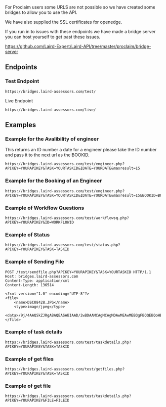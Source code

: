 For Proclaim users some URLS are not possible so we have created some bridges to allow you to use the API.

We have also supplied the SSL certificates for openedge.

If you run in to issues with these endpoints we have made a bridge server you can host yourself to get past these issues.

https://github.com/Laird-Expert/Laird-API/tree/master/proclaim/bridge-server

Endpoints
 ---

### Test Endpoint

```
https://bridges.laird-assessors.com/test/
```

Live Endpoint

```
https://bridges.laird-assessors.com/live/
```


Examples
---


### Example for the Avalibility of engineer

This returns an ID number a date for a engineer please take the ID number and pass it to the next url as the BOOKID.


```
https://bridges.laird-assessors.com/test/engineer.php?APIKEY=YOURAPIKEY&TASK=YOURTASKID&IDATE=YOURDATE&maxresult=15
```




### Example for the Booking of an Engineer


```
https://bridges.laird-assessors.com/test/engineer.php?APIKEY=YOURAPIKEY&TASK=YOURTASKID&IDATE=YOURDATE&maxresult=15&BOOKID=BOOKID
```



### Example of Workflow Questions


```
https://bridges.laird-assessors.com/test/workflowsq.php?APIKEY=YOURAPIKEY&ID=WORKFLOWID
```


### Example of Status


```
https://bridges.laird-assessors.com/test/status.php?APIKEY=YOURAPIKEY&TASK=TASKID
```

### Example of Sending File

```
POST /test/sendfile.php?APIKEY=YOURAPIKEY&TASK=YOURTASKID HTTP/1.1
Host: bridges.laird-assessors.com
Content-Type: application/xml
Content-Length: 136514

<?xml version="1.0" encoding="UTF-8"?>
<file>
    <name>DSC08428.JPG</name>
    <type>image/jpeg</type>
    <data>/9j/4AAQSkZJRgABAQEASABIAAD/2wBDAAMCAgMCAgMDAwMEAwMEBQgFBQQEBQoHBwYIDAoMDAsKCwsNDhIQDQ4RDgsLEBYQERMUFRUVDA8XGBYUGBIUFRT/2wBDAQMEBAUEBQkFBQkUDQsNFBQUFBQUFBQUFBQUFBQUFBQUFBQUFBQUFBQUFBQUFBQUFBQUFBQUFBQUFBQUFBQUFBT/wAARCAJTAlgDASIAAhEBAxEB/8QAHQAAAAcBAQEAAAAAAAAAAAAAAgMEBQYHCAABCf</data>
</file>
```

### Example of task details


```
https://bridges.laird-assessors.com/test/taskdetails.php?APIKEY=YOURAPIKEY&TASK=TASKID
```


### Example of get files


```
https://bridges.laird-assessors.com/test/getfiles.php?APIKEY=YOURAPIKEY&TASK=TASKID
```



### Example of get file


```
https://bridges.laird-assessors.com/test/taskdetails.php?APIKEY=YOURAPIKEY&FILE=FILEID
```



